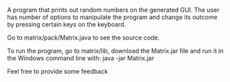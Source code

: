  A program that prints out random numbers on the generated GUI. 
 The user has number of options to manipulate the program and change its 
 outcome by pressing certain keys on the keyboard.
 
 Go to matrix/pack/Matrix.java to see the source code.

 To run the program, go to matrix/lib, download the Matrix.jar file and run it in the
 Windows command line with: java -jar Matrix.jar 
 
 Feel free to provide some feedback
